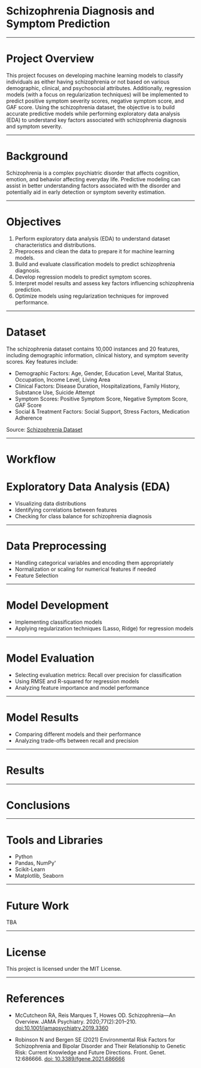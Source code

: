 
# Schizophrenia Diagnosis and Symptom Prediction
---

# Project Overview


This project focuses on developing machine learning models to classify individuals as either having schizophrenia or not based on various demographic, clinical, and psychosocial attributes. Additionally, regression models (with a focus on regularization techniques) will be implemented to predict positive symptom severity scores, negative symptom score, and GAF score. Using the schizophrenia dataset, the objective is to build accurate predictive models while performing exploratory data analysis (EDA) to understand key factors associated with schizophrenia diagnosis and symptom severity.

---

# Background

Schizophrenia is a complex psychiatric disorder that affects cognition, emotion, and behavior affecting everyday life. Predictive modeling can assist in better understanding factors associated with the disorder and potentially aid in early detection or symptom severity estimation.

---

# Objectives 

1. Perform exploratory data analysis (EDA) to understand dataset characteristics and distributions.
2. Preprocess and clean the data to prepare it for machine learning models.
3. Build and evaluate classification models to predict schizophrenia diagnosis.
4. Develop regression models to predict symptom scores.
5. Interpret model results and assess key factors influencing schizophrenia prediction.
6. Optimize models using regularization techniques for improved performance.

---

# Dataset

The schizophrenia dataset contains 10,000 instances and 20 features, including demographic information, clinical history, and symptom severity scores. Key features include:

* Demographic Factors: Age, Gender, Education Level, Marital Status, Occupation, Income Level, Living Area
* Clinical Factors: Disease Duration, Hospitalizations, Family History, Substance Use, Suicide Attempt
* Symptom Scores: Positive Symptom Score, Negative Symptom Score, GAF Score
* Social & Treatment Factors: Social Support, Stress Factors, Medication Adherence

Source: [Schizophrenia Dataset](https://www.kaggle.com/datasets/asinow/schizohealth-dataset)

---

# Workflow

# Exploratory Data Analysis (EDA)

* Visualizing data distributions
* Identifying correlations between features
* Checking for class balance for schizophrenia diagnosis

---

# Data Preprocessing

* Handling categorical variables and encoding them appropriately
* Normalization or scaling for numerical features if needed
* Feature Selection

---

# Model Development

* Implementing classification models 
* Applying regularization techniques (Lasso, Ridge) for regression models

----

# Model Evaluation

* Selecting evaluation metrics: Recall over precision for classification
* Using RMSE and R-squared for regression models
* Analyzing feature importance and model performance


---

# Model Results

* Comparing different models and their performance
* Analyzing trade-offs between recall and precision

---

# Results


---

# Conclusions


---

# Tools and Libraries

* Python
* Pandas, NumPy'
* Scikit-Learn
* Matplotlib, Seaborn


----

# Future Work

TBA

---

# License

This project is licensed under the MIT License.


---

# References 

* McCutcheon RA, Reis Marques T, Howes OD. Schizophrenia—An Overview. JAMA Psychiatry. 2020;77(2):201–210. [doi:10.1001/jamapsychiatry.2019.3360](https://jamanetwork.com/journals/jamapsychiatry/article-abstract/2753514)

* Robinson N and Bergen SE (2021) Environmental Risk Factors for Schizophrenia and Bipolar Disorder and Their Relationship to Genetic Risk: Current Knowledge and Future Directions. Front. Genet. 12:686666. [doi: 10.3389/fgene.2021.686666](https://www.frontiersin.org/journals/genetics/articles/10.3389/fgene.2021.686666/full)